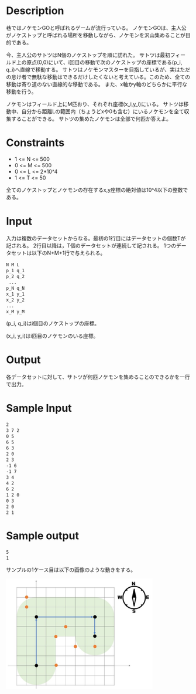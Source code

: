 # Description
巷ではノケモンGOと呼ばれるゲームが流行っている。
ノケモンGOは、主人公がノケストップと呼ばれる場所を移動しながら、ノケモンを沢山集めることが目的である。

今、主人公のサトツはN個のノケストップを順に訪れた。
サトツは最初フィールド上の原点(0,0)にいて、i回目の移動で次のノケストップの座標である(p_i, q_i)へ直線で移動する。
サトツはノケモンマスターを目指しているが、実はただの怠け者で無駄な移動はできるだけしたくないと考えている。このため、全ての移動は寄り道のない直線的な移動である。
また、x軸かy軸のどちらかに平行な移動を行う。

ノケモンはフィールド上にM匹おり、それぞれ座標(x_i,y_i)にいる。
サトツは移動中、自分から距離Lの範囲内（ちょうどxや0も含む）にいるノケモンを全て収集することができる。
サトツの集めたノケモンは全部で何匹か答えよ。

# Constraints
* 1 <= N <= 500
* 0 <= M <= 500
* 0 <= L <= 2*10^4
* 1 <= T <= 50

全てのノケストップとノケモンの存在するx,y座標の絶対値は10^4以下の整数である。

# Input
入力は複数のデータセットからなる。最初の1行目にはデータセットの個数Tが記される。
2行目以降は，T個のデータセットが連続して記される。
1つのデータセットは以下のN+M+1行で与えられる。

```
N M L
p_1 q_1
p_2 q_2
 ... 
p_N q_N
x_1 y_1
x_2 y_2
...
x_M y_M
```

(p_i, q_i)はi個目のノケストップの座標。

(x_i, y_i)はi匹目のノケモンのいる座標。

# Output
各データセットに対して、サトツが何匹ノケモンを集めることのできるかを一行で出力。

# Sample Input
```
2
3 7 2
0 5
6 5
6 3
2 0
2 3
-1 6
-1 7
3 4
4 2
6 2
1 2 0
0 3
2 0
2 1
```

# Sample output
```
5
1
```

サンプルの1ケース目は以下の画像のような動きをする。

<img src="nokemon.jpg" width="400">
